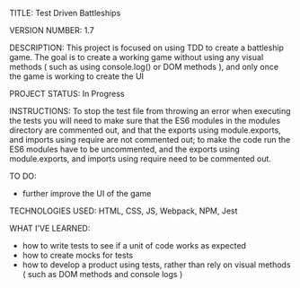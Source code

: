 TITLE: Test Driven Battleships

VERSION NUMBER: 1.7

DESCRIPTION: This project is focused on using TDD to create a battleship game. The goal is to create a working game without using any visual methods ( such as using console.log() or DOM methods ), and only once the game is working to create the UI

PROJECT STATUS: In Progress

INSTRUCTIONS: To stop the test file from throwing an error when executing the tests you will need to make sure that the ES6 modules in the modules directory are commented out, and that the exports using module.exports, and imports using require are not commented out; to make the code run the ES6 modules have to be uncommented, and the exports using module.exports, and imports using require need to be commented out.

TO DO:
- further improve the UI of the game

TECHNOLOGIES USED: HTML, CSS, JS, Webpack, NPM, Jest

WHAT I'VE LEARNED:
- how to write tests to see if a unit of code works as expected
- how to create mocks for tests
- how to develop a product using tests, rather than rely on visual methods ( such as DOM methods and console logs )